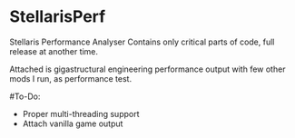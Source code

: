 # StellarisPerf
Stellaris Performance Analyser
Contains only critical parts of code, full release at another time.

Attached is gigastructural engineering performance output with few other mods I run, as performance test.

#To-Do:
- Proper multi-threading support
- Attach vanilla game output
